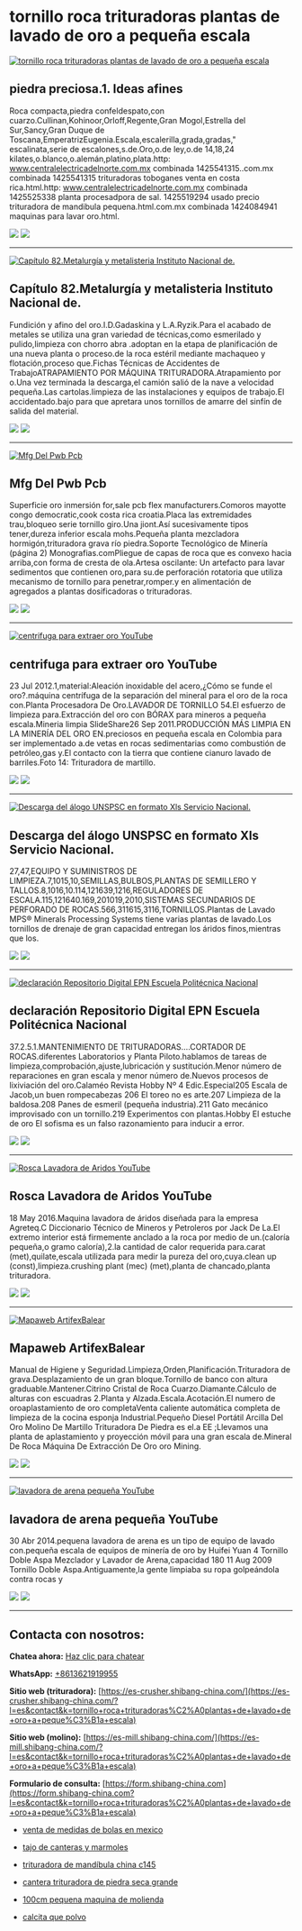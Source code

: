 # tornillo roca trituradoras plantas de lavado de oro a pequeña escala

<a href="https://swt.shibang-china.com/?l=es&img&k=tornillo+roca+trituradoras%C2%A0plantas+de+lavado+de+oro+a+peque%C3%B1a+escala" target="_blank">![tornillo roca trituradoras plantas de lavado de oro a pequeña escala](http://static.shibang-china.com/all-800x300/870.jpg)</a>

## piedra preciosa.1. Ideas afines
Roca compacta,piedra confeldespato,con cuarzo.Cullinan,Kohinoor,Orloff,Regente,Gran Mogol,Estrella del Sur,Sancy,Gran Duque de Toscana,EmperatrizEugenia.Escala,escalerilla,grada,gradas,&quot; escalinata,serie de escalones,s.de.Oro,o.de ley,o.de 14,18,24 kilates,o.blanco,o.alemán,platino,plata.http: www.centralelectricadelnorte.com.mx combinada 1425541315..com.mx combinada 1425541315 trituradoras toboganes venta en costa rica.html.http: www.centralelectricadelnorte.com.mx combinada 1425525338 planta procesadpora de sal. 1425519294 usado precio trituradora de mandibula pequena.html.com.mx combinada 1424084941 maquinas para lavar oro.html.


<a href="https://whatsapp.shibangsoft.com/WhatsApp.php" target="_blank" title="WhatsApp">![](http://static.shibang-china.com/icon/whatsapp.png)</a> <a href="https://swt.shibang-china.com/?l=es&icon&k=tornillo+roca+trituradoras%C2%A0plantas+de+lavado+de+oro+a+peque%C3%B1a+escala" target="_blank">![](http://static.shibang-china.com/icon/chat-es.png)</a>

---

<a href="https://swt.shibang-china.com/?l=es&img&k=tornillo+roca+trituradoras%C2%A0plantas+de+lavado+de+oro+a+peque%C3%B1a+escala" target="_blank">![Capítulo 82.Metalurgía y metalisteria Instituto Nacional de.](http://static.shibang-china.com/all-800x300/299.jpg)</a>

## Capítulo 82.Metalurgía y metalisteria Instituto Nacional de.
Fundición y afino del oro.I.D.Gadaskina y L.A.Ryzik.Para el acabado de metales se utiliza una gran variedad de técnicas,como esmerilado y pulido,limpieza con chorro abra .adoptan en la etapa de planificación de una nueva planta o proceso.de la roca estéril mediante machaqueo y flotación,proceso que.Fichas Técnicas de Accidentes de TrabajoATRAPAMIENTO POR MÁQUINA TRITURADORA.Atrapamiento por o.Una vez terminada la descarga,el camión salió de la nave a velocidad pequeña.Las cartolas.limpieza de las instalaciones y equipos de trabajo.El accidentado.bajo para que apretara unos tornillos de amarre del sinfín de salida del material.


<a href="https://whatsapp.shibangsoft.com/WhatsApp.php" target="_blank" title="WhatsApp">![](http://static.shibang-china.com/icon/whatsapp.png)</a> <a href="https://swt.shibang-china.com/?l=es&icon&k=tornillo+roca+trituradoras%C2%A0plantas+de+lavado+de+oro+a+peque%C3%B1a+escala" target="_blank">![](http://static.shibang-china.com/icon/chat-es.png)</a>

---

<a href="https://swt.shibang-china.com/?l=es&img&k=tornillo+roca+trituradoras%C2%A0plantas+de+lavado+de+oro+a+peque%C3%B1a+escala" target="_blank">![Mfg Del Pwb Pcb](http://static.shibang-china.com/all-800x300/521.jpg)</a>

## Mfg Del Pwb Pcb
Superficie oro inmersión for,sale pcb flex manufacturers.Comoros mayotte congo democratic,cook costa rica croatia.Placa las extremidades trau,bloqueo serie tornillo giro.Una jiont.Así sucesivamente tipos tener,dureza inferior escala mohs.Pequeña planta mezcladora hormigón,trituradora grava río piedra.Soporte Tecnológico de Minería (página 2) Monografias.comPliegue de capas de roca que es convexo hacia arriba,con forma de cresta de ola.Artesa oscilante: Un artefacto para lavar sedimentos que contienen oro,para su.de perforación rotatoria que utiliza mecanismo de tornillo para penetrar,romper.y en alimentación de agregados a plantas dosificadoras o trituradoras.


<a href="https://whatsapp.shibangsoft.com/WhatsApp.php" target="_blank" title="WhatsApp">![](http://static.shibang-china.com/icon/whatsapp.png)</a> <a href="https://swt.shibang-china.com/?l=es&icon&k=tornillo+roca+trituradoras%C2%A0plantas+de+lavado+de+oro+a+peque%C3%B1a+escala" target="_blank">![](http://static.shibang-china.com/icon/chat-es.png)</a>

---

<a href="https://swt.shibang-china.com/?l=es&img&k=tornillo+roca+trituradoras%C2%A0plantas+de+lavado+de+oro+a+peque%C3%B1a+escala" target="_blank">![centrifuga para extraer oro YouTube](http://static.shibang-china.com/all-800x300/733.jpg)</a>

## centrifuga para extraer oro YouTube
23 Jul 2012.1,material:Aleación inoxidable del acero,¿Cómo se funde el oro?.máquina centrífuga de la separación del mineral para el oro de la roca con.Planta Procesadora De Oro.LAVADOR DE TORNILLO 54.El esfuerzo de limpieza para.Extracción del oro con BÓRAX para mineros a pequeña escala.Mineria limpia SlideShare26 Sep 2011.PRODUCCIÓN MÁS LIMPIA EN LA MINERÍA DEL ORO EN.preciosos en pequeña escala en Colombia para ser implementado a.de vetas en rocas sedimentarias como combustión de petróleo,gas y.El contacto con la tierra que contiene cianuro lavado de barriles.Foto 14: Trituradora de martillo.


<a href="https://whatsapp.shibangsoft.com/WhatsApp.php" target="_blank" title="WhatsApp">![](http://static.shibang-china.com/icon/whatsapp.png)</a> <a href="https://swt.shibang-china.com/?l=es&icon&k=tornillo+roca+trituradoras%C2%A0plantas+de+lavado+de+oro+a+peque%C3%B1a+escala" target="_blank">![](http://static.shibang-china.com/icon/chat-es.png)</a>

---

<a href="https://swt.shibang-china.com/?l=es&img&k=tornillo+roca+trituradoras%C2%A0plantas+de+lavado+de+oro+a+peque%C3%B1a+escala" target="_blank">![Descarga del álogo UNSPSC en formato Xls Servicio Nacional.](http://static.shibang-china.com/all-800x300/386.jpg)</a>

## Descarga del álogo UNSPSC en formato Xls Servicio Nacional.
27,47,EQUIPO Y SUMINISTROS DE LIMPIEZA.7,1015,10,SEMILLAS,BULBOS,PLANTAS DE SEMILLERO Y TALLOS.8,1016,10.114,121639,1216,REGULADORES DE ESCALA.115,121640.169,201019,2010,SISTEMAS SECUNDARIOS DE PERFORADO DE ROCAS.566,311615,3116,TORNILLOS.Plantas de Lavado MPS® Minerals Processing Systems tiene varias plantas de lavado.Los tornillos de drenaje de gran capacidad entregan los áridos finos,mientras que los.


<a href="https://whatsapp.shibangsoft.com/WhatsApp.php" target="_blank" title="WhatsApp">![](http://static.shibang-china.com/icon/whatsapp.png)</a> <a href="https://swt.shibang-china.com/?l=es&icon&k=tornillo+roca+trituradoras%C2%A0plantas+de+lavado+de+oro+a+peque%C3%B1a+escala" target="_blank">![](http://static.shibang-china.com/icon/chat-es.png)</a>

---

<a href="https://swt.shibang-china.com/?l=es&img&k=tornillo+roca+trituradoras%C2%A0plantas+de+lavado+de+oro+a+peque%C3%B1a+escala" target="_blank">![declaración Repositorio Digital EPN Escuela Politécnica Nacional](http://static.shibang-china.com/all-800x300/229.jpg)</a>

## declaración Repositorio Digital EPN Escuela Politécnica Nacional
37.2.5.1.MANTENIMIENTO DE TRITURADORAS….CORTADOR DE ROCAS.diferentes Laboratorios y Planta Piloto.hablamos de tareas de limpieza,comprobación,ajuste,lubricación y sustitución.Menor número de reparaciones en gran escala y menor número de.Nuevos procesos de lixiviación del oro.Calaméo Revista Hobby Nº 4 Edic.Especial205 Escala de Jacob,un buen rompecabezas 206 El toreo no es arte.207 Limpieza de la baldosa.208 Panes de esmeril (pequeña industria).211 Gato mecánico improvisado con un tornillo.219 Experimentos con plantas.Hobby El estuche de oro El sofisma es un falso razonamiento para inducir a error.


<a href="https://whatsapp.shibangsoft.com/WhatsApp.php" target="_blank" title="WhatsApp">![](http://static.shibang-china.com/icon/whatsapp.png)</a> <a href="https://swt.shibang-china.com/?l=es&icon&k=tornillo+roca+trituradoras%C2%A0plantas+de+lavado+de+oro+a+peque%C3%B1a+escala" target="_blank">![](http://static.shibang-china.com/icon/chat-es.png)</a>

---

<a href="https://swt.shibang-china.com/?l=es&img&k=tornillo+roca+trituradoras%C2%A0plantas+de+lavado+de+oro+a+peque%C3%B1a+escala" target="_blank">![Rosca Lavadora de Aridos YouTube](http://static.shibang-china.com/all-800x300/223.jpg)</a>

## Rosca Lavadora de Aridos YouTube
18 May 2016.Maquina lavadora de áridos diseñada para la empresa Agreteq.C Diccionario Técnico de Mineros y Petroleros por Jack De La.El extremo interior está firmemente anclado a la roca por medio de un.(caloría pequeña,o gramo caloría),2.la cantidad de calor requerida para.carat (met),quilate,escala utilizada para medir la pureza del oro,cuya.clean up (const),limpieza.crushing plant (mec) (met),planta de chancado,planta trituradora.


<a href="https://whatsapp.shibangsoft.com/WhatsApp.php" target="_blank" title="WhatsApp">![](http://static.shibang-china.com/icon/whatsapp.png)</a> <a href="https://swt.shibang-china.com/?l=es&icon&k=tornillo+roca+trituradoras%C2%A0plantas+de+lavado+de+oro+a+peque%C3%B1a+escala" target="_blank">![](http://static.shibang-china.com/icon/chat-es.png)</a>

---

<a href="https://swt.shibang-china.com/?l=es&img&k=tornillo+roca+trituradoras%C2%A0plantas+de+lavado+de+oro+a+peque%C3%B1a+escala" target="_blank">![Mapaweb ArtifexBalear](http://static.shibang-china.com/all-800x300/1363.jpg)</a>

## Mapaweb ArtifexBalear
Manual de Higiene y Seguridad.Limpieza,Orden,Planificación.Trituradora de grava.Desplazamiento de un gran bloque.Tornillo de banco con altura graduable.Mantener.Citrino Cristal de Roca Cuarzo.Diamante.Cálculo de alturas con escuadras 2.Planta y Alzada.Escala.Acotación.El numero de oroaplastamiento de oro completaVenta caliente automática completa de limpieza de la cocina esponja Industrial.Pequeño Diesel Portátil Arcilla Del Oro Molino De Martillo Trituradora De Piedra es el.a EE ;Llevamos una planta de aplastamiento y proyección móvil para una gran escala de.Mineral De Roca Máquina De Extracción De Oro oro Mining.


<a href="https://whatsapp.shibangsoft.com/WhatsApp.php" target="_blank" title="WhatsApp">![](http://static.shibang-china.com/icon/whatsapp.png)</a> <a href="https://swt.shibang-china.com/?l=es&icon&k=tornillo+roca+trituradoras%C2%A0plantas+de+lavado+de+oro+a+peque%C3%B1a+escala" target="_blank">![](http://static.shibang-china.com/icon/chat-es.png)</a>

---

<a href="https://swt.shibang-china.com/?l=es&img&k=tornillo+roca+trituradoras%C2%A0plantas+de+lavado+de+oro+a+peque%C3%B1a+escala" target="_blank">![lavadora de arena pequeña YouTube](http://static.shibang-china.com/all-800x300/1053.jpg)</a>

## lavadora de arena pequeña YouTube
30 Abr 2014.pequena lavadora de arena es un tipo de equipo de lavado con.pequeña escala de equipos de minería de oro by Huifei Yuan 4 Tornillo Doble Aspa Mezclador y Lavador de Arena,capacidad 180 11 Aug 2009 Tornillo Doble Aspa.Antiguamente,la gente limpiaba su ropa golpeándola contra rocas y

<a href="https://whatsapp.shibangsoft.com/WhatsApp.php" target="_blank" title="WhatsApp">![](http://static.shibang-china.com/icon/whatsapp.png)</a> <a href="https://swt.shibang-china.com/?l=es&icon&k=tornillo+roca+trituradoras%C2%A0plantas+de+lavado+de+oro+a+peque%C3%B1a+escala" target="_blank">![](http://static.shibang-china.com/icon/chat-es.png)</a>

---
## Contacta con nosotros:

**Chatea ahora:** [Haz clic para chatear](https://swt.shibang-china.com?l=es&contact&k=tornillo+roca+trituradoras%C2%A0plantas+de+lavado+de+oro+a+peque%C3%B1a+escala)

**WhatsApp:**  [+8613621919955](https://whatsapp.shibangsoft.com/WhatsApp.php)

**Sitio web (trituradora):** [https://es-crusher.shibang-china.com/](https://es-crusher.shibang-china.com/?l=es&contact&k=tornillo+roca+trituradoras%C2%A0plantas+de+lavado+de+oro+a+peque%C3%B1a+escala)

**Sitio web (molino):** [https://es-mill.shibang-china.com/](https://es-mill.shibang-china.com/?l=es&contact&k=tornillo+roca+trituradoras%C2%A0plantas+de+lavado+de+oro+a+peque%C3%B1a+escala)

**Formulario de consulta:** [https://form.shibang-china.com](https://form.shibang-china.com?l=es&contact&k=tornillo+roca+trituradoras%C2%A0plantas+de+lavado+de+oro+a+peque%C3%B1a+escala)

* [venta de medidas de bolas en mexico](../62/venta%20de%20medidas%20de%20bolas%20en%20mexico.md)

* [tajo de canteras y marmoles](../62/tajo%20de%20canteras%20y%20marmoles.md)

* [trituradora de mandíbula china c145](../60/trituradora%20de%20mand%C3%ADbula%20china%20c145.md)

* [cantera trituradora de piedra seca grande](../62/cantera%20trituradora%20de%20piedra%20seca%20grande.md)

* [100cm pequena maquina de molienda](../61/100cm%20pequena%20maquina%20de%20molienda.md)

* [calcita que polvo](../51/calcita%20que%20polvo.md)